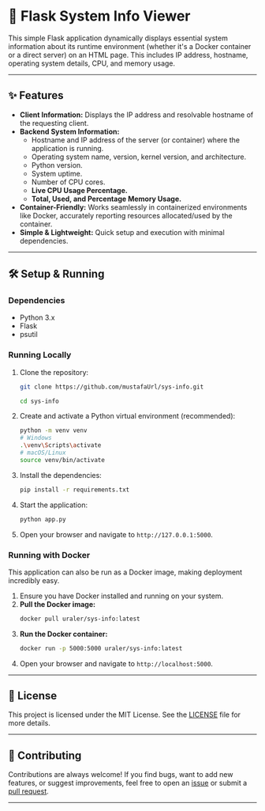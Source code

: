 # 🚀 Flask System Info Viewer

This simple Flask application dynamically displays essential system information about its runtime environment (whether it's a Docker container or a direct server) on an HTML page. This includes IP address, hostname, operating system details, CPU, and memory usage.

---

## ✨ Features

* **Client Information:** Displays the IP address and resolvable hostname of the requesting client.
* **Backend System Information:**
    * Hostname and IP address of the server (or container) where the application is running.
    * Operating system name, version, kernel version, and architecture.
    * Python version.
    * System uptime.
    * Number of CPU cores.
    * **Live CPU Usage Percentage.**
    * **Total, Used, and Percentage Memory Usage.**
* **Container-Friendly:** Works seamlessly in containerized environments like Docker, accurately reporting resources allocated/used by the container.
* **Simple & Lightweight:** Quick setup and execution with minimal dependencies.

---

## 🛠️ Setup & Running

### Dependencies

* Python 3.x
* Flask
* psutil

### Running Locally

1.  Clone the repository:
    
    ```bash
    git clone https://github.com/mustafaUrl/sys-info.git
    ```
    ```bash
    cd sys-info
    ```
    
2.  Create and activate a Python virtual environment (recommended):
    ```bash
    python -m venv venv
    # Windows
    .\venv\Scripts\activate
    # macOS/Linux
    source venv/bin/activate
    ```
3.  Install the dependencies:
    ```bash
    pip install -r requirements.txt
    ```
4.  Start the application:
    ```bash
    python app.py
    ```
5.  Open your browser and navigate to `http://127.0.0.1:5000`.

### Running with Docker

This application can also be run as a Docker image, making deployment incredibly easy.

1.  Ensure you have Docker installed and running on your system.
2.  **Pull the Docker image:**
    ```bash
    docker pull uraler/sys-info:latest
    ```
3.  **Run the Docker container:**
    ```bash
    docker run -p 5000:5000 uraler/sys-info:latest
    ```
4.  Open your browser and navigate to `http://localhost:5000`.

---

## 📄 License

This project is licensed under the MIT License. See the [LICENSE](LICENSE) file for more details.

---

## 🤝 Contributing

Contributions are always welcome! If you find bugs, want to add new features, or suggest improvements, feel free to open an [issue](https://github.com/mustafaUrl/sys-info/issues) or submit a [pull request](https://github.com/mustafaUrl/sys-info/pulls).

---

